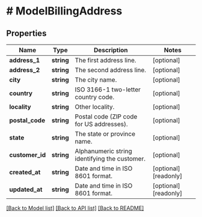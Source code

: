 # # ModelBillingAddress

## Properties

Name | Type | Description | Notes
------------ | ------------- | ------------- | -------------
**address_1** | **string** | The first address line. | [optional]
**address_2** | **string** | The second address line. | [optional]
**city** | **string** | The city name. | [optional]
**country** | **string** | ISO 3166-1 two-letter country code. | [optional]
**locality** | **string** | Other locality. | [optional]
**postal_code** | **string** | Postal code (ZIP code for US addresses). | [optional]
**state** | **string** | The state or province name. | [optional]
**customer_id** | **string** | Alphanumeric string identifying the customer. | [optional]
**created_at** | **string** | Date and time in ISO 8601 format. | [optional] [readonly]
**updated_at** | **string** | Date and time in ISO 8601 format. | [optional] [readonly]

[[Back to Model list]](../../README.md#models) [[Back to API list]](../../README.md#endpoints) [[Back to README]](../../README.md)

